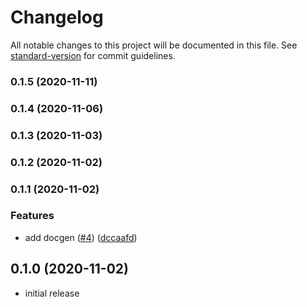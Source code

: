 # Changelog

All notable changes to this project will be documented in this file. See [standard-version](https://github.com/conventional-changelog/standard-version) for commit guidelines.

### 0.1.5 (2020-11-11)

### 0.1.4 (2020-11-06)

### 0.1.3 (2020-11-03)

### 0.1.2 (2020-11-02)

### 0.1.1 (2020-11-02)


### Features

* add docgen ([#4](https://github.com/wheatstalk/ecs-service-extension-listener-rules/issues/4)) ([dccaafd](https://github.com/wheatstalk/ecs-service-extension-listener-rules/commit/dccaafd76aa1f75f9f46bb5baab9b7fe52d377a2))

## 0.1.0 (2020-11-02)

* initial release
